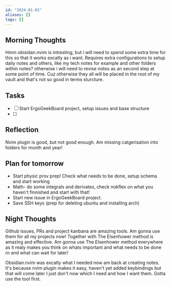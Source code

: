 ```yaml
---
id: "2024-01-02"
aliases: []
tags: []
---
```


 ## Morning Thoughts 
 Hmm obisidan.nvim is intresting, but i will need to spend some extra
 time for this so that it works excatly as i want. Requires extra
 configurations to setup daily notes and others, like my tech notes for
 example and other folders within notes? otherwise i will need to revise
 notes as an second step at some point of time. Cuz otherwise they all
 will be placed in the root of my vault and that's not so good in terms
 sturcture.

 ## Tasks 
 - [ ] Start ErgoGeekBoard project, setup issues and base structure
 - [ ] 

 ## Reflection 
Nvim plugin is good, but not good enough. Am missing catgerisation into
folders for month and year!

 ## Plan for tomorrow 
 *  Start physic prov prep! Check what needs to be done, setup schema
    and start working
 *  Math- do some integrals and derivates, check nokflex on what you
    haven't finnished and start with that!
 *  Start new issue in ErgoGeekBoard project.
 * Save SSH keys (prep for deleting ubuntu and installing arch)

 ## Night Thoughts 
 Github issues, PRs and project kanbana are amazing tools. Am gonna use
 them for all my projects now! Together with The Elsenhower method is
 amazing and effective. Am gonna use The Elsenhower method everywhere as
 it realy makes you think on whats important and what needs to be done
 rn and what can wait for later!

 Obsidian.nvim was excatly what I needed now am back at creating notes.
 It's because nvim plugin makes it easy, haven't yet added keybindings
 but that will come later I just don't now which I need and how I want
 them. Gotta use the tool first.

 

